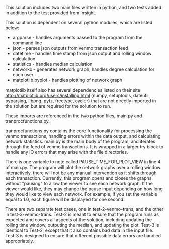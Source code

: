 This solution includes two main files written in python, and two tests added in addition to the test provided from Insight.

This solution is dependent on several python modules, which are listed below:
* argparse - handles arguments passed to the program from the command line
* json - parses json outputs from venmo transaction feed
* datetime - handles time stamp from json output and rolling window calculation
* statistics - handles median calculation
* networkx - generates network graph, handles degree calculation for each user
* matplotlib.pyplot - handles plotting of network graph

matplotlib itself also has several dependencies listed on their site http://matplotlib.org/users/installing.html (numpy, setuptools, dateutil, pyparsing, libpng, pytz, freetype, cycler) that are not directly imported in the solution but are required for the solution to run.

These imports are referenced in the two python files, main.py and tranprocfunctions.py.

tranprocfunctions.py contains the core functionality for processing the venmo transactions, handling errors within the data output, and calculating network statistics.
main.py is the main body of the program, and iterates through the feed of venmo transactions.  It is wrapped in a larger try block to handle any IO errors that may arise with the file directories.

There is one variable to note called PAUSE_TIME_FOR_PLOT_VIEW in line 4 of main.py.  The program will plot the network graphs over a rolling window interactively, there will not be any manual intervention as it shifts through each transaction.  Currently, this program opens and closes the graphs without "pausing" to allow the viewer to see each network graph.  If the viewer would like, they may change the pause input depending on how long they would like to view each network.  For example, if you set the variable equal to 1.0, each figure will be displayed for one second.

There are two separate test cases, one in test-2-venmo-trans, and the other in test-3-venmo-trans.  Test-2 is meant to ensure that the program runs as expected and covers all aspects of the solution, including updating the rolling time window, outputing the median, and updating the plot.  Test-3 is identical to Test-2, except that it also contains bad data in the input file.  Test-3 is designed to ensure that different possible data errors are handled appropriately.